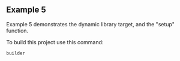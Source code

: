 ## Example 5

Example 5 demonstrates the dynamic library target, and the "setup" function.

To build this project use this command:

	builder